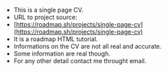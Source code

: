 - This is a single page CV.
- URL to project source:
- [https://roadmap.sh/projects/single-page-cv](https://roadmap.sh/projects/single-page-cv)
- It is a roadmap HTML tutorial.
- Informations on the CV are not all real and accurate.
- Some information are real though.
- For any other detail contact me throught email.
